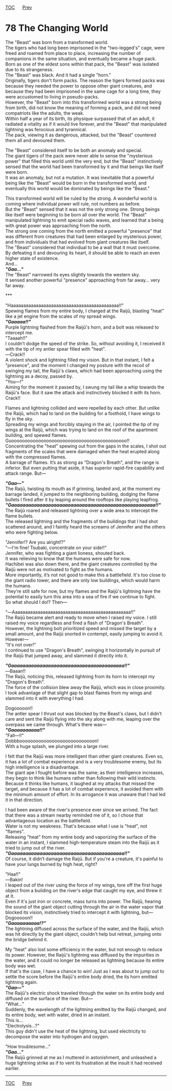 [TOC](../readme.md)&nbsp;&nbsp;&nbsp;&nbsp;&nbsp;&nbsp;[Prev](section_0021.md)&nbsp;&nbsp;&nbsp;&nbsp;&nbsp;&nbsp;



# 78 The Changing World

The "Beast" was born from a transformed world.  
The tigers who had long been imprisoned in the "two-legged's" cage, were
freed and roamed from place to place, increasing the number of
companions in the same situation, and eventually became a huge pack.  
Born as one of the eldest sons within that pack, the "Beast" was
isolated due to its strangeness.  
The "Beast" was black. And it had a single "horn."  
Originally, tigers don't form packs. The reason the tigers formed packs
was because they needed the power to oppose other giant creatures, and
because they had been imprisoned in the same cage for a long time, they
were accustomed to living in pseudo-packs.  
However, the "Beast" born into this transformed world was a strong being
from birth, did not know the meaning of forming a pack, and did not need
compatriots like the adults, the weak.  
Within half a year of its birth, its physique surpassed that of an
adult, it radiated a vitality as if it would live forever, and the
"Beast" that manipulated lightning was ferocious and tyrannical.  
The pack, viewing it as dangerous, attacked, but the "Beast" countered
them all and devoured them.  
  
The "Beast" considered itself to be both an anomaly and special.  
The giant tigers of the pack were never able to sense the "mysterious
power" that filled this world until the very end, but the "Beast"
instinctively sensed that the world had been transformed by it and that
beings like itself were born.  
It was an anomaly, but not a mutation. It was inevitable that a powerful
being like the "Beast" would be born in the transformed world, and
eventually this world would be dominated by beings like the "Beast."  
  
This transformed world will be ruled by the strong. A wonderful world is
coming where individual power will rule, not numbers as before.  
But the "Beast" sensed that it was not the only strong one. Strong
beings like itself were beginning to be born all over the world. The
"Beast" manipulated lightning to emit special radio waves, and learned
that a being with great power was approaching from the north.  
The strong one coming from the north emitted a powerful "presence" that
was different from creatures that had been enlarged by mysterious power,
and from individuals that had evolved from giant creatures like
itself.  
The "Beast" considered that individual to be a wall that it must
overcome. By defeating it and devouring its heart, it should be able to
reach an even higher state of existence.  
And...  
***"Gaa..."***  
The "Beast" narrowed its eyes slightly towards the western sky.  
It sensed another powerful "presence" approaching from far away... very
far away.  
  
\*\*\*  
  
"Haaaaaaaaaaaaaaaaaaaaaaaaaaaaaaaaaaaaaaaaaaa!!"  
Spewing flames from my entire body, I charged at the Raijū, blasting
"heat" like a jet engine from the scales of my spread wings.  
***"Gaaaaa!!"***  
Purple lightning flashed from the Raijū's horn, and a bolt was released
to intercept me.  
"Taaaah!!"  
I couldn’t dodge the speed of the strike. So, without avoiding it, I
received it with the tip of my antler spear filled with "heat".  
―Crack!!  
A violent shock and lightning filled my vision. But in that instant, I
felt a "presence", and the moment I changed my posture with the recoil
of swinging my tail, the Raijū's claws, which had been approaching using
the lightning as a decoy, passed by.  
"You—!"  
Aiming for the moment it passed by, I swung my tail like a whip towards
the Raijū's face. But it saw the attack and instinctively blocked it
with its horn.  
Crack!!  
  
Flames and lightning collided and were repelled by each other. But
unlike the Raijū, which had to land on the building for a foothold, I
have wings to fly in the sky.  
Spreading my wings and forcibly staying in the air, I pointed the tip of
my wings at the Raijū, which was trying to land on the roof of the
apartment building, and spewed flames.  
Guooooooooooooooooooooooooooooooooooooooooooo!!  
Concentrating the "heat" spewing out from the gaps in the scales, I shot
out fragments of the scales that were damaged when the heat erupted
along with the compressed flames.  
A barrage of flames. It’s as strong as "Dragon's Breath", and the range
is inferior. But even putting that aside, it has superior rapid-fire
capability and attack range. But―  
  
***"Gaa―"***  
The Raijū, twisting its mouth as if grinning, landed and, at the moment
my barrage landed, it jumped to the neighboring building, dodging the
flame bullets I fired after it by leaping around the rooftops like
playing leapfrog.  
***"Gaaaaaaaaaaaaaaaaaaaaaaaaaaaaaaaaaaaaaaaaaaaaaaaaaaa!!"***  
The Raijū roared and released lightning over a wide area to intercept
the flame bullets.  
The released lightning and the fragments of the buildings that I had
shot scattered around, and I faintly heard the screams of Jennifer and
the others who were fighting below.  
  
"Jennifer!? Are you alright!?"  
"―I'm fine! Tsubaki, concentrate on your side!!"  
Jennifer, who was fighting a giant lioness, shouted back.  
It was relieving to know that the humans were safe for now.  
Hachibei was also down there, and the giant creatures controlled by the
Raijū were not as motivated to fight as the humans.  
More importantly, it’s not not good to make this a battlefield. It's too
close to the giant radio tower, and there are only low buildings, which
would harm the humans.  
They’re still safe for now, but my flames and the Raijū's lightning have
the potential to easily turn this area into a sea of fire if we continue
to fight.  
So what should I do!? Then―  
  
"―Aaaaaaaaaaaaaaaaaaaaaaaaaaaaaaaaaaaaaaaaaaaaaaa!!"  
The Raijū became alert and ready to move when I raised my voice. I still
raised my voice regardless and fired a flash of "Dragon's Breath".  
However, the lightning bolt prioritized speed and missed the target by a
small amount, and the Raijū snorted in contempt, easily jumping to avoid
it. However―  
"It's not over!"  
I continued to use "Dragon's Breath", swinging it horizontally in
pursuit of the Raijū that jumped away, and slammed it directly into
it.  
  
***"Gaaaaaaaaaaaaaaaaaaaaaaaaaaaaaaaaaaaaaaaa!!"***  
―Baaan!!  
The Raijū, noticing this, released lightning from its horn to intercept
my "Dragon's Breath".  
The force of the collision blew away the Raijū, which was in close
proximity. I took advantage of that slight gap to blast flames from my
wings and slammed into it with everything I had.  
  
Dogooooon!!  
The antler spear I thrust out was blocked by the Beast's claws, but I
didn’t care and sent the Raijū flying into the sky along with me,
leaping over the overpass we came through. What's there was―  
***"Gaaaaaaaaaa!!"***  
"Fall—!!"  
Dobbboooooooooooooooooooooooooooon!  
With a huge splash, we plunged into a large river.  
  
I felt that the Raijū was more intelligent than other giant creatures.
Even so, it has a lot of combat experience and is a very troublesome
enemy, but its high intelligence is a disadvantage.  
The giant ape I fought before was the same; as their intelligence
increases, they begin to think like humans rather than following their
wild instincts.  
Because it thinks like humans, it laughed at my attacks that missed the
target, and because it has a lot of combat experience, it avoided them
with the minimum amount of effort. In its arrogance it was unaware that
I had led it in that direction.  
  
I had been aware of the river's presence ever since we arrived. The fact
that there was a stream nearby reminded me of it, so I chose that
advantageous location as the battlefield.  
Water is not my weakness. That's because what I use is "heat", not
"flames".  
Releasing "heat" from my entire body and vaporizing the surface of the
water in an instant, I slammed high-temperature steam into the Raijū as
it tried to jump out of the river.  
***"Gaaaaaaaaaaaaaaaaaaaaaaaaaaaaaaaaaaaaaaaa!!"***  
Of course, it didn’t damage the Raijū. But if you're a creature, it's
painful to have your lungs burned by high heat, right?  
  
"Haa!!"  
―Bakin!  
I leaped out of the river using the force of my wings, tore off the
first huge object from a building on the river's edge that caught my
eye, and threw it at it.  
Even if it's just iron or concrete, mass turns into power. The Raijū,
hearing the sound of the giant object cutting through the air in the
water vapor that blocked its vision, instinctively tried to intercept it
with lightning, but―  
Dogooooon!!  
***"Gaaaaaaaaaa!?"***  
The lightning diffused across the surface of the water, and the Raijū,
which was hit directly by the giant object, couldn't help but retreat,
jumping onto the bridge behind it.  
  
My "heat" also lost some efficiency in the water, but not enough to
reduce its power. However, the Raijū's lightning was diffused by the
impurities in the water, and it could no longer be released as lightning
because its entire body was wet.  
If that's the case, I have a chance to win! Just as I was about to jump
out to settle the score before the Raijū's entire body dried, the its
horn emitted lightning again.  
***"Gaa―"***  
The Raijū's electric shock traveled through the water on its entire body
and diffused on the surface of the river. But―  
"What..."  
Suddenly, the wavelength of the lightning emitted by the Raijū changed,
and its entire body, wet with water, dried in an instant.  
This is...  
"Electrolysis...?"  
This guy didn't use the heat of the lightning, but used electricity to
decompose the water into hydrogen and oxygen.  
  
"How troublesome..."  
***"Gaa..."***  
The Raijū grinned at me as I muttered in astonishment, and unleashed a
huge lightning strike as if to vent its frustration at the insult it had
received earlier.  
  
  
  
  


---
[TOC](../readme.md)&nbsp;&nbsp;&nbsp;&nbsp;&nbsp;&nbsp;[Prev](section_0021.md)&nbsp;&nbsp;&nbsp;&nbsp;&nbsp;&nbsp;

